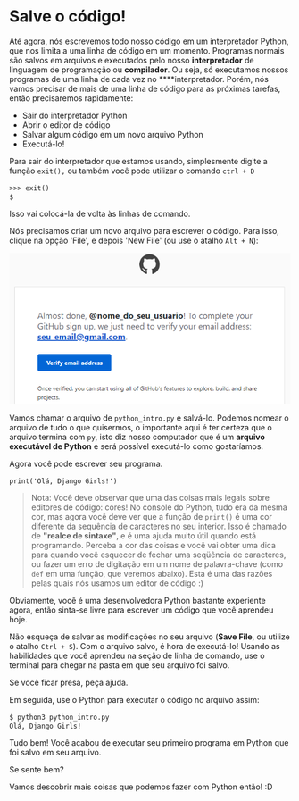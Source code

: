 # Salve o código!

Até agora, nós escrevemos todo nosso código em um interpretador Python, que nos limita a uma linha de código em um momento. Programas normais são salvos em arquivos e executados pelo nosso **interpretador** de linguagem de programação ou **compilador**. Ou seja, só executamos nossos programas de uma linha de cada vez no ****interpretador. Porém, nós vamos precisar de mais de uma linha de código para as próximas tarefas, então precisaremos rapidamente:

* Sair do interpretador Python
* Abrir o editor de código
* Salvar algum código em um novo arquivo Python
* Executá-lo!

Para sair do interpretador que estamos usando, simplesmente digite a função `exit(),` ou também você pode utilizar o comando `ctrl + D`

```text
>>> exit()
$
```

Isso vai colocá-la de volta às linhas de comando.

Nós precisamos criar um novo arquivo para escrever o código. Para isso, clique na opção 'File', e depois 'New File' \(ou use o atalho `Alt + N`\):

![Tela de op&#xE7;&#xF5;es em File do Gitpod](../../.gitbook/assets/image%20%2814%29.png)

Vamos chamar o arquivo de `python_intro.py` e salvá-lo. Podemos nomear o arquivo de tudo o que quisermos, o importante aqui é ter certeza que o arquivo termina com `py`, isto diz nosso computador que é um **arquivo executável de Python** e será possível executá-lo como gostaríamos.

Agora você pode escrever seu programa.

```text
print('Olá, Django Girls!')
```

> Nota: Você deve observar que uma das coisas mais legais sobre editores de código: cores! No console do Python, tudo era da mesma cor, mas agora você deve ver que a função de `print()` é uma cor diferente da sequência de caracteres no seu interior. Isso é chamado de **"realce de sintaxe"**, e é uma ajuda muito útil quando está programando. Perceba a cor das coisas e você vai obter uma dica para quando você esquecer de fechar uma seqüência de caracteres, ou fazer um erro de digitação em um nome de palavra-chave \(como `def` em uma função, que veremos abaixo\). Esta é uma das razões pelas quais nós usamos um editor de código :\)

Obviamente, você é uma desenvolvedora Python bastante experiente agora, então sinta-se livre para escrever um código que você aprendeu hoje.

Não esqueça de salvar as modificações no seu arquivo \(**Save File**, ou utilize o atalho `Ctrl + S`\). Com o arquivo salvo, é hora de executá-lo! Usando as habilidades que você aprendeu na seção de linha de comando, use o terminal para chegar na pasta em que seu arquivo foi salvo.

Se você ficar presa, peça ajuda.

Em seguida, use o Python para executar o código no arquivo assim:

```text
$ python3 python_intro.py
Olá, Django Girls!
```

Tudo bem! Você acabou de executar seu primeiro programa em Python que foi salvo em seu arquivo.

Se sente bem?

Vamos descobrir mais coisas que podemos fazer com Python então! :D

